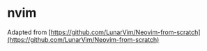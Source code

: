 # nvim
Adapted from [https://github.com/LunarVim/Neovim-from-scratch](https://github.com/LunarVim/Neovim-from-scratch)
